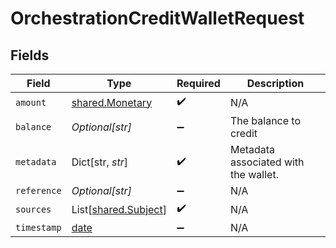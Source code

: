 # OrchestrationCreditWalletRequest


## Fields

| Field                                                                | Type                                                                 | Required                                                             | Description                                                          |
| -------------------------------------------------------------------- | -------------------------------------------------------------------- | -------------------------------------------------------------------- | -------------------------------------------------------------------- |
| `amount`                                                             | [shared.Monetary](../../models/shared/monetary.md)                   | :heavy_check_mark:                                                   | N/A                                                                  |
| `balance`                                                            | *Optional[str]*                                                      | :heavy_minus_sign:                                                   | The balance to credit                                                |
| `metadata`                                                           | Dict[str, *str*]                                                     | :heavy_check_mark:                                                   | Metadata associated with the wallet.                                 |
| `reference`                                                          | *Optional[str]*                                                      | :heavy_minus_sign:                                                   | N/A                                                                  |
| `sources`                                                            | List[[shared.Subject](../../models/shared/subject.md)]               | :heavy_check_mark:                                                   | N/A                                                                  |
| `timestamp`                                                          | [date](https://docs.python.org/3/library/datetime.html#date-objects) | :heavy_minus_sign:                                                   | N/A                                                                  |